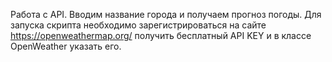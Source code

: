 Работа с API.
Вводим название города и получаем прогноз погоды.
Для запуска скрипта необходимо зарегистрироваться на сайте https://openweathermap.org/ получить бесплатный API KEY и в классе OpenWeather указать его.
